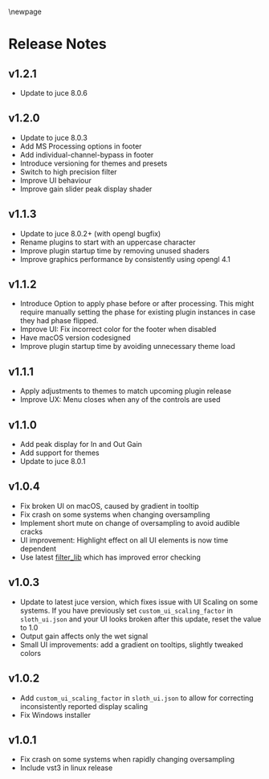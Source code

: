 \newpage

# Release Notes

## v1.2.1
- Update to juce 8.0.6

## v1.2.0
- Update to juce 8.0.3
- Add MS Processing options in footer
- Add individual-channel-bypass in footer
- Introduce versioning for themes and presets
- Switch to high precision filter
- Improve UI behaviour
- Improve gain slider peak display shader

## v1.1.3
- Update to juce 8.0.2+ (with opengl bugfix)
- Rename plugins to start with an uppercase character
- Improve plugin startup time by removing unused shaders
- Improve graphics performance by consistently using opengl 4.1

## v1.1.2
- Introduce Option to apply phase before or after processing. This might require manually setting the phase for existing plugin instances in case they had phase flipped.
- Improve UI: Fix incorrect color for the footer when disabled
- Have macOS version codesigned
- Improve plugin startup time by avoiding unnecessary theme load

## v1.1.1
- Apply adjustments to themes to match upcoming plugin release
- Improve UX: Menu closes when any of the controls are used

## v1.1.0
- Add peak display for In and Out Gain
- Add support for themes
- Update to juce 8.0.1

## v1.0.4
- Fix broken UI on macOS, caused by gradient in tooltip
- Fix crash on some systems when changing oversampling
- Implement short mute on change of oversampling to avoid audible cracks
- UI improvement: Highlight effect on all UI elements is now time dependent
- Use latest [filter_lib](https://github.com/darkpalacestudio/filter_lib/releases/tag/v0.1.2) which has improved error
  checking

## v1.0.3
- Update to latest juce version, which fixes issue with UI Scaling on some systems. If you have previously set
  `custom_ui_scaling_factor` in `sloth_ui.json` and your UI looks broken after this update, reset the value to 1.0
- Output gain affects only the wet signal
- Small UI improvements: add a gradient on tooltips, slightly tweaked colors

## v1.0.2
- Add `custom_ui_scaling_factor` in `sloth_ui.json` to allow for correcting inconsistently reported display scaling
- Fix Windows installer

## v1.0.1
- Fix crash on some systems when rapidly changing oversampling
- Include vst3 in linux release
